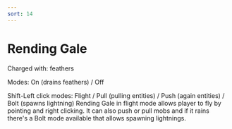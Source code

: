 ```yaml
---
sort: 14
---
```


# Rending Gale

Charged with: feathers

Modes: On (drains feathers) / Off

Shift-Left click modes: Flight / Pull (pulling entities) / Push (again entities) / Bolt (spawns lightning)
Rending Gale in flight mode allows player to fly by pointing and right clicking. It can also push or pull mobs and if it rains there's a Bolt mode available that allows spawning lightnings.
